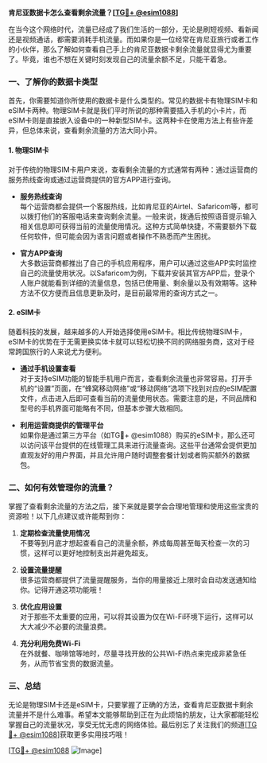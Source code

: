 **肯尼亚数据卡怎么查看剩余流量？[[TG💪+ @esim1088](https://t.me/s/esim1088)]**

在当今这个网络时代，流量已经成了我们生活的一部分，无论是刷短视频、看新闻还是视频通话，都需要消耗手机流量。而如果你是一位经常在肯尼亚旅行或者工作的小伙伴，那么了解如何查看自己手上的肯尼亚数据卡剩余流量就显得尤为重要了。毕竟，谁也不想在关键时刻发现自己的流量余额不足，只能干着急。

### 一、了解你的数据卡类型

首先，你需要知道你所使用的数据卡是什么类型的。常见的数据卡有物理SIM卡和eSIM卡两种。物理SIM卡就是我们平时所说的那种需要插入手机的小卡片，而eSIM卡则是直接嵌入设备中的一种新型SIM卡。这两种卡在使用方法上有些许差异，但总体来说，查看剩余流量的方法大同小异。

#### 1. 物理SIM卡

对于传统的物理SIM卡用户来说，查看剩余流量的方式通常有两种：通过运营商的服务热线查询或通过运营商提供的官方APP进行查询。

- **服务热线查询**  
  每个运营商都会提供一个客服热线，比如肯尼亚的Airtel、Safaricom等，都可以拨打他们的客服电话来查询剩余流量。一般来说，拨通后按照语音提示输入相关信息即可获得当前的流量使用情况。这种方式简单快捷，不需要额外下载任何软件，但可能会因为语言问题或者操作不熟悉而产生困扰。

- **官方APP查询**  
  大多数运营商都推出了自己的手机应用程序，用户可以通过这些APP实时监控自己的流量使用状况。以Safaricom为例，下载并安装其官方APP后，登录个人账户就能看到详细的流量信息，包括已使用量、剩余量以及有效期等。这种方法不仅方便而且信息更新及时，是目前最常用的查询方式之一。

#### 2. eSIM卡

随着科技的发展，越来越多的人开始选择使用eSIM卡。相比传统物理SIM卡，eSIM卡的优势在于无需更换实体卡就可以轻松切换不同的网络服务商，这对于经常跨国旅行的人来说尤为便利。

- **通过手机设置查看**  
  对于支持eSIM功能的智能手机用户而言，查看剩余流量也非常容易。打开手机的“设置”页面，在“蜂窝移动网络”或“移动网络”选项下找到对应的eSIM配置文件，点击进入后即可查看当前的流量使用状态。需要注意的是，不同品牌和型号的手机界面可能略有不同，但基本步骤大致相同。

- **利用运营商提供的管理平台**  
  如果你是通过第三方平台（如TG💪+ @esim1088）购买的eSIM卡，那么还可以访问该平台提供的在线管理工具来进行流量查询。这些平台通常会提供更加直观友好的用户界面，并且允许用户随时调整套餐计划或者购买额外的数据包。

### 二、如何有效管理你的流量？

掌握了查看剩余流量的方法之后，接下来就是要学会合理地管理和使用这些宝贵的资源啦！以下几点建议或许能帮到你：

1. **定期检查流量使用情况**  
   不要等到月底才想起查看自己的流量余额，养成每周甚至每天检查一次的习惯，这样可以更好地控制支出并避免超支。

2. **设置流量提醒**  
   很多运营商都提供了流量提醒服务，当你的用量接近上限时会自动发送通知给你。记得开通这项功能哦！

3. **优化应用设置**  
   对于那些不太重要的应用，可以将其设置为仅在Wi-Fi环境下运行，这样可以大大减少不必要的流量浪费。

4. **充分利用免费Wi-Fi**  
   在外就餐、咖啡馆等地时，尽量寻找开放的公共Wi-Fi热点来完成非紧急任务，从而节省宝贵的数据流量。

### 三、总结

无论是物理SIM卡还是eSIM卡，只要掌握了正确的方法，查看肯尼亚数据卡剩余流量并不是什么难事。希望本文能够帮助到正在为此烦恼的朋友，让大家都能轻松掌握自己的流量状况，享受无忧无虑的网络体验。最后别忘了关注我们的频道[[TG💪+ @esim1088](https://t.me/s/esim1088)]获取更多实用技巧哦！ 

[[TG💪+ @esim1088](https://t.me/s/esim1088) ![Image](https://i.postimg.cc/4NQfJmqS/Snipaste-2025-05-13-00-14-12.png)]